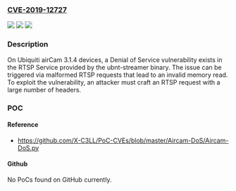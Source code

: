 ### [CVE-2019-12727](https://cve.mitre.org/cgi-bin/cvename.cgi?name=CVE-2019-12727)
![](https://img.shields.io/static/v1?label=Product&message=n%2Fa&color=blue)
![](https://img.shields.io/static/v1?label=Version&message=n%2Fa&color=blue)
![](https://img.shields.io/static/v1?label=Vulnerability&message=n%2Fa&color=brighgreen)

### Description

On Ubiquiti airCam 3.1.4 devices, a Denial of Service vulnerability exists in the RTSP Service provided by the ubnt-streamer binary. The issue can be triggered via malformed RTSP requests that lead to an invalid memory read. To exploit the vulnerability, an attacker must craft an RTSP request with a large number of headers.

### POC

#### Reference
- https://github.com/X-C3LL/PoC-CVEs/blob/master/Aircam-DoS/Aircam-DoS.py

#### Github
No PoCs found on GitHub currently.

